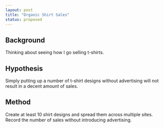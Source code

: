 ```yaml
---
layout: post
title: "Organic Shirt Sales"
status: proposed
---
```


Background
-------

Thinking about seeing how I go selling t-shirts. 

Hypothesis
--------

Simply putting up a number of t-shirt designs without advertising will not result in a decent amount of sales.

Method
------

Create at least 10 shirt designs and spread them across multiple sites. Record the number of sales without introducing advertising.

